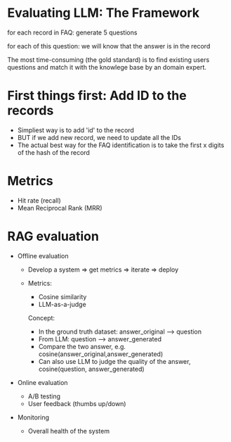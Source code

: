 # Evaluating LLM: The Framework

for each record in FAQ:
   generate 5 questions

for each of this question: we will know that the answer is in the record

The most time-consuming (the gold standard) is to find existing users questions and match it with the knowlege base by an domain expert.

# First things first: Add ID to the records

- Simpliest way is to add 'id' to the record
- BUT if we add new record, we need to update all the IDs
- The actual best way for the FAQ identification is to take the first x digits of the hash of the record


# Metrics
- Hit rate (recall)
- Mean Reciprocal Rank (MRR)

# RAG evaluation
- Offline evaluation
  - Develop a system => get metrics => iterate => deploy
  - Metrics:
    - Cosine similarity
    - LLM-as-a-judge

    Concept:
      - In the ground truth dataset: answer_original --> question
      - From LLM: question --> answer_generated
      - Compare the two answer, e.g. cosine(answer_original,answer_generated)
      - Can also use LLM to judge the quality of the answer, cosine(question, answer_generated)

- Online evaluation
    - A/B testing
    - User feedback (thumbs up/down)

- Monitoring
    - Overall health of the system




